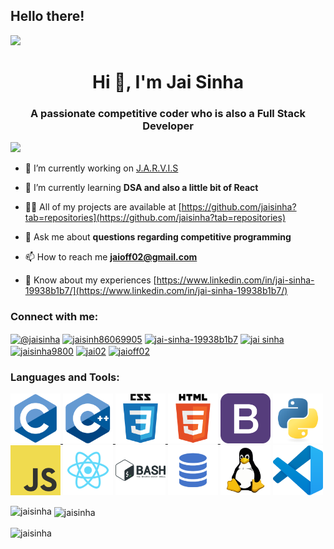 <h2>Hello there!</h2>
<img src="https://media.tenor.com/1VAMPydBIokAAAAC/obi-wan-kenobi-star-wars.gif" width="900">
<h1 align="center">Hi 👋, I'm Jai Sinha</h1>
<h3 align="center">A passionate competitive coder who is also a Full Stack Developer</h3>
<p align="left"> <a href="https://linkedin.com/in/jai-sinha-19938b1b7" target="blank"><img src="https://img.shields.io/badge/follow/jai-sinha-19938b1b7?style=for-the-badge&logo=linkedin"></a></p>

- 🔭 I’m currently working on [J.A.R.V.I.S](https://github.com/jaisinha/J.A.R.V.I.S#readme)

- 🌱 I’m currently learning **DSA and also a little bit of React**

- 👨‍💻 All of my projects are available at [https://github.com/jaisinha?tab=repositories](https://github.com/jaisinha?tab=repositories)

- 💬 Ask me about **questions regarding competitive programming**

- 📫 How to reach me **jaioff02@gmail.com**

- 📄 Know about my experiences [https://www.linkedin.com/in/jai-sinha-19938b1b7/](https://www.linkedin.com/in/jai-sinha-19938b1b7/)

<h3 align="left">Connect with me:</h3>
<p align="left">
<a href="https://codepen.io/@jaisinha" target="blank"><img align="center" src="https://raw.githubusercontent.com/rahuldkjain/github-profile-readme-generator/master/src/images/icons/Social/codepen.svg" alt="@jaisinha" height="50" width="50" /></a>
<a href="https://twitter.com/jaisinh86069905" target="blank"><img align="center" src="https://raw.githubusercontent.com/rahuldkjain/github-profile-readme-generator/master/src/images/icons/Social/twitter.svg" alt="jaisinh86069905" height="50" width="50" /></a>
<a href="https://linkedin.com/in/jai-sinha-19938b1b7" target="blank"><img align="center" src="https://raw.githubusercontent.com/rahuldkjain/github-profile-readme-generator/master/src/images/icons/Social/linked-in-alt.svg" alt="jai-sinha-19938b1b7" height="50" width="50" /></a>
<a href="https://stackoverflow.com/users/jai sinha" target="blank"><img align="center" src="https://raw.githubusercontent.com/rahuldkjain/github-profile-readme-generator/master/src/images/icons/Social/stack-overflow.svg" alt="jai sinha" height="50" width="50" /></a>
<a href="https://instagram.com/jaisinha9800" target="blank"><img align="center" src="https://raw.githubusercontent.com/rahuldkjain/github-profile-readme-generator/master/src/images/icons/Social/instagram.svg" alt="jaisinha9800" height="50" width="50" /></a>
<a href="https://codechef.com/users/jai02" target="blank"><img align="center" src="https://cdn.jsdelivr.net/npm/simple-icons@3.1.0/icons/codechef.svg" alt="jai02" height="50" width="50" /></a>
<a href="https://codeforces.com/profile/jaioff02" target="blank"><img align="center" src="https://cdn.jsdelivr.net/npm/simple-icons@3.0.1/icons/codeforces.svg" alt="jaioff02" height="50" width="50" /></a>
</p>

<h3 align="left">Languages and Tools:</h3>
<p align="left"> <a href="https://www.cprogramming.com/" target="_blank"> <img src="https://raw.githubusercontent.com/devicons/devicon/master/icons/c/c-original.svg" alt="c" width="80" height="80"/> </a> <a href="https://www.w3schools.com/cpp/" target="_blank"> <img src="https://raw.githubusercontent.com/devicons/devicon/master/icons/cplusplus/cplusplus-original.svg" alt="cplusplus" width="80" height="80"/> </a> <a href="https://www.w3schools.com/css/" target="_blank"> <img src="https://raw.githubusercontent.com/devicons/devicon/master/icons/css3/css3-original-wordmark.svg" alt="css3" width="80" height="80"/> </a> <a href="https://www.w3.org/html/" target="_blank"> <img src="https://raw.githubusercontent.com/devicons/devicon/master/icons/html5/html5-original-wordmark.svg" alt="html5" width="80" height="80"/> </a> 
<img src="https://raw.githubusercontent.com/github/explore/80688e429a7d4ef2fca1e82350fe8e3517d3494d/topics/bootstrap/bootstrap.png" alt="react" height="80" width="80"/>
<a href="https://www.python.org" target="_blank"> <img src="https://raw.githubusercontent.com/devicons/devicon/master/icons/python/python-original.svg" alt="python" width="80" height="80"/> </a> 
  <br/>
<img src="https://raw.githubusercontent.com/github/explore/80688e429a7d4ef2fca1e82350fe8e3517d3494d/topics/javascript/javascript.png" alt="Javascript" height="80" width="80"/>

<img src="https://raw.githubusercontent.com/github/explore/80688e429a7d4ef2fca1e82350fe8e3517d3494d/topics/react/react.png" alt="react" height="80" width="80"/>
<img src="https://raw.githubusercontent.com/github/explore/80688e429a7d4ef2fca1e82350fe8e3517d3494d/topics/bash/bash.png" alt="bash" height="80" width="80"/>
<img src="https://raw.githubusercontent.com/github/explore/80688e429a7d4ef2fca1e82350fe8e3517d3494d/topics/sql/sql.png" alt="Sql" height="80" width="80"/>
<img src="https://raw.githubusercontent.com/github/explore/80688e429a7d4ef2fca1e82350fe8e3517d3494d/topics/linux/linux.png" alt="Sql" height="80" width="80"/>
<img src="https://raw.githubusercontent.com/github/explore/80688e429a7d4ef2fca1e82350fe8e3517d3494d/topics/visual-studio-code/visual-studio-code.png" alt="visual-studio-code" height="80" width="80"/>
</p>

<p><img align="left" src="https://github-readme-stats.vercel.app/api/top-langs?username=jaisinha&show_icons=true&locale=en&layout=compact" alt="jaisinha" /></p>

<p>&nbsp;<img align="center" src="https://github-readme-stats.vercel.app/api?username=jaisinha&show_icons=true&locale=en" alt="jaisinha" /></p>

<p><img align="center" src="https://github-readme-streak-stats.herokuapp.com/?user=jaisinha&" alt="jaisinha" /></p>
